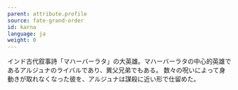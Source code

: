 ```yaml
---
parent: attribute.profile
source: fate-grand-order
id: karna
language: ja
weight: 0
---
```


インド古代叙事詩「マハーバーラタ」の大英雄。マハーバーラタの中心的英雄であるアルジュナのライバルであり、異父兄弟でもある。
数々の呪いによって身動きが取れなくなった彼を、アルジュナは謀殺に近い形で仕留めた。
